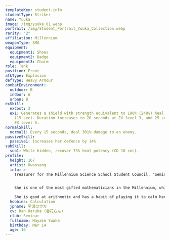 ```yaml
---
templateKey: student-info
studentType: Striker
name: Yuuka
image: /img/yuuka_01.webp
portrait: /img/Student_Portrait_Yuuka_Collection.webp
rarity: "2"
affiliation: Millennium
weaponType: SMG
equipment:
  equipment1: Shoes
  equipment2: Badge
  equipment3: Charm
role: Tank
position: Front
atkType: Explosion
defType: Heavy Armour
combatEnvironment:
  outdoor: B
  indoor: A
  urban: B
exSkill:
  exCost: 3
  ex1: Generates a shield with strength equivalent to 190% (248%) heal potency
    (15 sec). Duration increases to 20 seconds at EX level 3, and 25 seconds at
    EX level 5.
normalSkill:
  normal1: Every 15 seconds, deal 301% damage to an enemy.
passiveSkill:
  passive1: Increases her defence by 14%
subSkill:
  sub1: While hidden, recover 75% heal potency (CD 10 sec).
profile:
  height: 167
  artist: Hwansang
  info: >-
    Treasurer for The Millennium Science School Student Council, "Seminar".


    She is one of the most gifted mathematicians in the Millennium, which has a high percentage of science majors, and she oversees the budget management of the Millennium. 

    She is good at arithmetic and has a habit of playing it to calm herself down when she is troubled by complicated things or in the middle of conflicts.
  hobbies: Calculation
  jpname: 早瀬ユウカ
  cv: Ran Haruka (春花らん)
  club: Seminar
  fullname: Hayase Yuuka
  birthday: Mar 14
  age: 16
---
```

